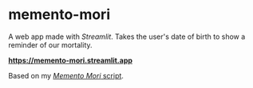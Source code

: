 # memento-mori

A web app made with *Streamlit*. Takes the user's date of birth to show a
reminder of our mortality.

**https://memento-mori.streamlit.app**

Based on my [*Memento Mori* script](https://github.com/tmitzka/memento-mori).
